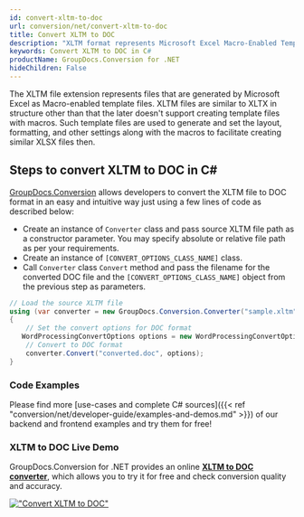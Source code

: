 ```yaml
---
id: convert-xltm-to-doc
url: conversion/net/convert-xltm-to-doc
title: Convert XLTM to DOC
description: "XLTM format represents Microsoft Excel Macro-Enabled Template with .xltm extension. Learn how to convert XLTM to DOC file programmatically in C# language using GroupDocs.Conversion for .NET library."
keywords: Convert XLTM to DOC in C#
productName: GroupDocs.Conversion for .NET
hideChildren: False
---
```


The XLTM file extension represents files that are generated by Microsoft Excel as Macro-enabled template files. XLTM files are similar to XLTX in structure other than that the later doesn't support creating template files with macros. Such template files are used to generate and set the layout, formatting, and other settings along with the macros to facilitate creating similar XLSX files then.

## Steps to convert XLTM to DOC in C#

[GroupDocs.Conversion](https://products.groupdocs.com/conversion/net) allows developers to convert the XLTM file to DOC format in an easy and intuitive way just using a few lines of code as described below:

* Create an instance of `Converter` class and pass source XLTM file path as a constructor parameter. You may specify absolute or relative file path as per your requirements. 
* Create an instance of `[CONVERT_OPTIONS_CLASS_NAME]` class.
* Call `Converter` class `Convert` method and pass the filename for the converted DOC file and the `[CONVERT_OPTIONS_CLASS_NAME]` object from the previous step as parameters.

```csharp
// Load the source XLTM file
using (var converter = new GroupDocs.Conversion.Converter("sample.xltm"))
{
    // Set the convert options for DOC format
   WordProcessingConvertOptions options = new WordProcessingConvertOptions { Format = GroupDocs.Conversion.FileTypes.WordProcessingFileType.Doc };
    // Convert to DOC format
    converter.Convert("converted.doc", options);
}
```

### Code Examples

Please find more [use-cases and complete C# sources]({{< ref "conversion/net/developer-guide/examples-and-demos.md" >}}) of our backend and frontend examples and try them for free!

### XLTM to DOC Live Demo

GroupDocs.Conversion for .NET provides an online [**XLTM to DOC converter**](https://products.groupdocs.app/conversion/xltm-to-doc), which allows you to try it for free and check conversion quality and accuracy.

[!["Convert XLTM to DOC"](conversion/net/images/convert-to-doc/convert-xltm-to-doc.png)](https://products.groupdocs.app/conversion/xltm-to-doc)